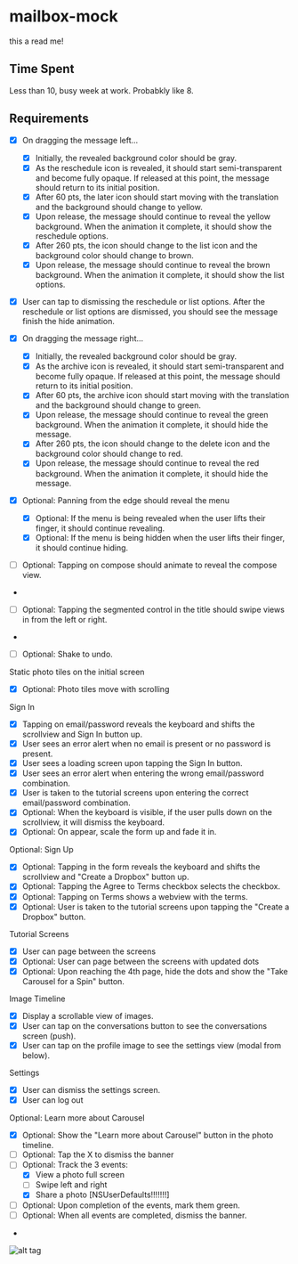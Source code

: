 mailbox-mock
============
 this a read me!


Time Spent
-
Less than 10, busy week at work. Probabkly like 8.

Requirements
-

  * [x] On dragging the message left...

       * [x] Initially, the revealed background color should be gray.
       * [x] As the reschedule icon is revealed, it should start semi-transparent and become fully opaque. If released at this point, the message should return to its initial position.
       * [x] After 60 pts, the later icon should start moving with the translation and the background should change to yellow.
       * [x] Upon release, the message should continue to reveal the yellow background. When the animation it complete, it should show the reschedule options.
       * [x] After 260 pts, the icon should change to the list icon and the background color should change to brown.
       * [x] Upon release, the message should continue to reveal the brown background. When the animation it complete, it should show the list options.

  * [x] User can tap to dismissing the reschedule or list options. After the reschedule or list options are dismissed, you should see the message finish the hide animation.

  * [x] On dragging the message right...
  
       * [x] Initially, the revealed background color should be gray.
       * [x] As the archive icon is revealed, it should start semi-transparent and become fully opaque. If released at this point, the message should return to its initial position.
       * [x] After 60 pts, the archive icon should start moving with the translation and the background should change to green.
       * [x] Upon release, the message should continue to reveal the green background. When the animation it complete, it should hide the message.
       * [x] After 260 pts, the icon should change to the delete icon and the background color should change to red.
       * [x] Upon release, the message should continue to reveal the red background. When the animation it complete, it should hide the message.

  * [x] Optional: Panning from the edge should reveal the menu
       * [x] Optional: If the menu is being revealed when the user lifts their finger, it should continue revealing.
       * [x] Optional: If the menu is being hidden when the user lifts their finger, it should continue hiding.
       
  * [ ] Optional: Tapping on compose should animate to reveal the compose view.
  * 
  * [ ] Optional: Tapping the segmented control in the title should swipe views in from the left or right.
  * 
  * [ ] Optional: Shake to undo.











Static photo tiles on the initial screen
  * [x] Optional: Photo tiles move with scrolling
  
Sign In
  * [x] Tapping on email/password reveals the keyboard and shifts the scrollview and Sign In button up.
  * [x] User sees an error alert when no email is present or no password is present.
  * [x] User sees a loading screen upon tapping the Sign In button.
  * [x] User sees an error alert when entering the wrong email/password combination.
  * [x] User is taken to the tutorial screens upon entering the correct email/password combination.
  * [x] Optional: When the keyboard is visible, if the user pulls down on the scrollview, it will dismiss the keyboard.
  * [x] Optional: On appear, scale the form up and fade it in.
  
Optional: Sign Up
  * [x] Optional: Tapping in the form reveals the keyboard and shifts the scrollview and "Create a Dropbox" button up.
  * [x] Optional: Tapping the Agree to Terms checkbox selects the checkbox.
  * [x] Optional: Tapping on Terms shows a webview with the terms.
  * [x] Optional: User is taken to the tutorial screens upon tapping the "Create a Dropbox" button.
  
Tutorial Screens
  * [x] User can page between the screens
  * [x] Optional: User can page between the screens with updated dots
  * [x] Optional: Upon reaching the 4th page, hide the dots and show the "Take Carousel for a Spin" button.
  
Image Timeline
  * [x] Display a scrollable view of images.
  * [x] User can tap on the conversations button to see the conversations screen (push).
  * [x] User can tap on the profile image to see the settings view (modal from below).
  
Settings
  * [x] User can dismiss the settings screen.
  * [x] User can log out
  
Optional: Learn more about Carousel
  * [x] Optional: Show the "Learn more about Carousel" button in the photo timeline.
  * [ ] Optional: Tap the X to dismiss the banner
  * [ ] Optional: Track the 3 events:
     * [x] View a photo full screen 
     * [ ] Swipe left and right
     * [x] Share a photo [NSUserDefaults!!!!!!!]
  * [ ] Optional: Upon completion of the events, mark them green.
  * [ ] Optional: When all events are completed, dismiss the banner.
  * 
  


![alt tag](carouselgif.gif)
